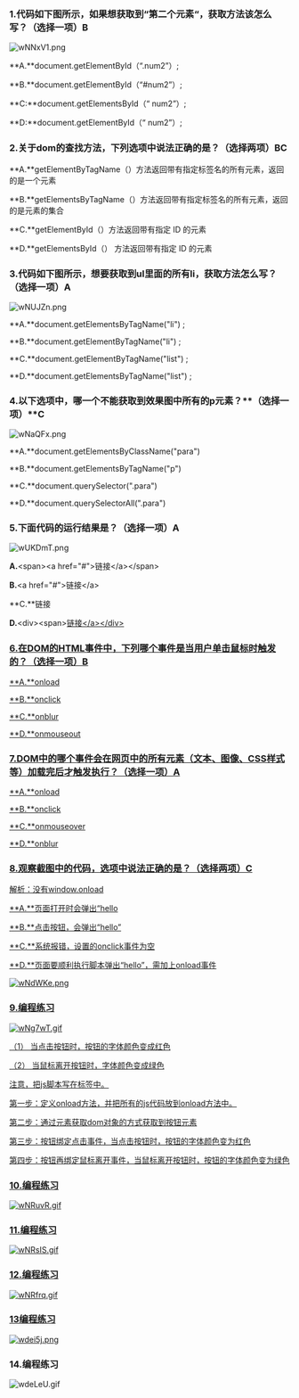 ### 1.代码如下图所示，如果想获取到“第二个元素“，获取方法该怎么写？（选择一项）B

![wNNxV1.png](https://s1.ax1x.com/2020/09/11/wNNxV1.png)

**A.**document.getElementById（“.num2”）;

**B.**document.getElementById（“#num2”）;

**C:**document.getElementsById（“ num2”）;

**D:**document.getElementById（“ num2”）;



### 2.关于dom的查找方法，下列选项中说法正确的是？（选择两项）BC

**A.**getElementByTagName（）方法返回带有指定标签名的所有元素，返回的是一个元素

**B.**getElementsByTagName（）方法返回带有指定标签名的所有元素，返回的是元素的集合

**C.**getElementById（）方法返回带有指定 ID 的元素

**D.**getElementsById（） 方法返回带有指定 ID 的元素



### 3.代码如下图所示，想要获取到ul里面的所有li，获取方法怎么写？（选择一项）A

![wNUJZn.png](https://s1.ax1x.com/2020/09/11/wNUJZn.png)

**A.**document.getElementsByTagName("li") ;

**B.**document.getElementByTagName("li") ;

**C.**document.getElementByTagName("list") ;

**D.**document.getElementsByTagName("list") ;



### 4.以下选项中，哪一个不能获取到效果图中所有的p元素？**（**选择一项**）**C

![wNaQFx.png](https://s1.ax1x.com/2020/09/11/wNaQFx.png)

**A.**document.getElementsByClassName("para")

**B.**document.getElementsByTagName("p")

**C.**document.querySelector(".para")

**D.**document.querySelectorAll(".para")



### 5.下面代码的运行结果是？（选择一项）A

![wUKDmT.png](https://s1.ax1x.com/2020/09/11/wUKDmT.png)

**A.**\<span>\<a href="#">链接\</a>\</span>

**B.**\<a href="#">链接\</a>

**C.**链接

**D.**\<div>\<span><a href="#">链接\</a></span>\</div>

### 6.在DOM的HTML事件中，下列哪个事件是当用户单击鼠标时触发的？（选择一项）B



**A.**onload

**B.**onclick

**C.**onblur

**D.**onmouseout



### 7.DOM中的哪个事件会在网页中的所有元素（文本、图像、CSS样式等）加载完后才触发执行？（选择一项）A

**A.**onload

**B.**onclick

**C.**onmouseover

**D.**onblur



### 8.观察截图中的代码，选项中说法正确的是？（选择两项）C

解析：没有window.onload

**A.**页面打开时会弹出“hello

**B.**点击按钮，会弹出“hello”

**C.**系统报错，设置的onclick事件为空

**D.**页面要顺利执行脚本弹出“hello”，需加上onload事件

![wNdWKe.png](https://s1.ax1x.com/2020/09/11/wNdWKe.png)



### 9.编程练习

![wNg7wT.gif](https://s1.ax1x.com/2020/09/11/wNg7wT.gif)

（1）  当点击按钮时，按钮的字体颜色变成红色

（2）  当鼠标离开按钮时，字体颜色变成绿色

注意，把js脚本写在<head>标签中。

第一步：定义onload方法，并把所有的js代码放到onload方法中。

第二步：通过元素获取dom对象的方式获取到按钮元素

第三步：按钮绑定点击事件，当点击按钮时，按钮的字体颜色变为红色

第四步：按钮再绑定鼠标离开事件，当鼠标离开按钮时，按钮的字体颜色变为绿色

### 10.编程练习

![wNRuvR.gif](https://s1.ax1x.com/2020/09/11/wNRuvR.gif)

### 11.编程练习

![wNRsIS.gif](https://s1.ax1x.com/2020/09/11/wNRsIS.gif)

### 12.编程练习

![wNRfrq.gif](https://s1.ax1x.com/2020/09/11/wNRfrq.gif)

### 13编程练习

[![wdei5j.png](https://s1.ax1x.com/2020/09/12/wdei5j.png)](https://imgchr.com/i/wdei5j)

### 14.编程练习

![wdeLeU.gif](https://s1.ax1x.com/2020/09/12/wdeLeU.gif)